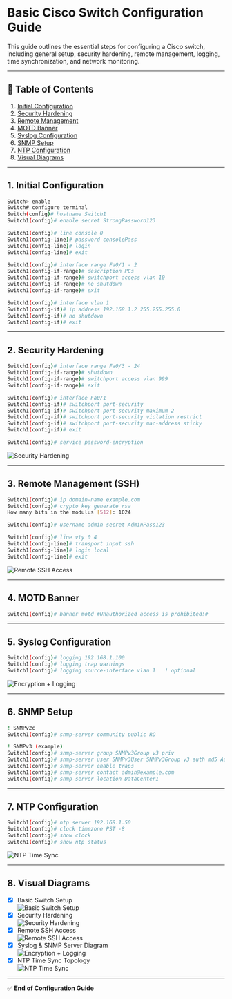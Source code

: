 
# Basic Cisco Switch Configuration Guide

This guide outlines the essential steps for configuring a Cisco switch, including general setup, security hardening, remote management, logging, time synchronization, and network monitoring.

---

## 📘 Table of Contents

1. [Initial Configuration](#1-initial-configuration)
2. [Security Hardening](#2-security-hardening)
3. [Remote Management](#3-remote-management)
4. [MOTD Banner](#4-motd-banner)
5. [Syslog Configuration](#5-syslog-configuration)
6. [SNMP Setup](#6-snmp-setup)
7. [NTP Configuration](#7-ntp-configuration)
8. [Visual Diagrams](#8-visual-diagrams)

---

## 1. Initial Configuration

```bash
Switch> enable
Switch# configure terminal
Switch(config)# hostname Switch1
Switch1(config)# enable secret StrongPassword123

Switch1(config)# line console 0
Switch1(config-line)# password consolePass
Switch1(config-line)# login
Switch1(config-line)# exit

Switch1(config)# interface range Fa0/1 - 2
Switch1(config-if-range)# description PCs
Switch1(config-if-range)# switchport access vlan 10
Switch1(config-if-range)# no shutdown
Switch1(config-if-range)# exit

Switch1(config)# interface vlan 1
Switch1(config-if)# ip address 192.168.1.2 255.255.255.0
Switch1(config-if)# no shutdown
Switch1(config-if)# exit
```

---

## 2. Security Hardening

```bash
Switch1(config)# interface range Fa0/3 - 24
Switch1(config-if-range)# shutdown
Switch1(config-if-range)# switchport access vlan 999
Switch1(config-if-range)# exit

Switch1(config)# interface Fa0/1
Switch1(config-if)# switchport port-security
Switch1(config-if)# switchport port-security maximum 2
Switch1(config-if)# switchport port-security violation restrict
Switch1(config-if)# switchport port-security mac-address sticky
Switch1(config-if)# exit

Switch1(config)# service password-encryption
```

![Security Hardening](security_hardening.png)

---

## 3. Remote Management (SSH)

```bash
Switch1(config)# ip domain-name example.com
Switch1(config)# crypto key generate rsa
How many bits in the modulus [512]: 1024

Switch1(config)# username admin secret AdminPass123

Switch1(config)# line vty 0 4
Switch1(config-line)# transport input ssh
Switch1(config-line)# login local
Switch1(config-line)# exit
```

![Remote SSH Access](remote_ssh_access.png)

---

## 4. MOTD Banner

```bash
Switch1(config)# banner motd #Unauthorized access is prohibited!#
```

---

## 5. Syslog Configuration

```bash
Switch1(config)# logging 192.168.1.100
Switch1(config)# logging trap warnings
Switch1(config)# logging source-interface vlan 1   ! optional
```

![Encryption + Logging](encryption_logging.png)

---

## 6. SNMP Setup

```bash
! SNMPv2c
Switch1(config)# snmp-server community public RO

! SNMPv3 (example)
Switch1(config)# snmp-server group SNMPv3Group v3 priv
Switch1(config)# snmp-server user SNMPv3User SNMPv3Group v3 auth md5 AuthPass123 priv aes 128 PrivPass123
Switch1(config)# snmp-server enable traps
Switch1(config)# snmp-server contact admin@example.com
Switch1(config)# snmp-server location DataCenter1
```

---

## 7. NTP Configuration

```bash
Switch1(config)# ntp server 192.168.1.50
Switch1(config)# clock timezone PST -8
Switch1(config)# show clock
Switch1(config)# show ntp status
```

![NTP Time Sync](ntp_time_sync.png)

---

## 8. Visual Diagrams

- [x] Basic Switch Setup  
  ![Basic Switch Setup](basic_switch_setup.png)
- [x] Security Hardening  
  ![Security Hardening](security_hardening.png)
- [x] Remote SSH Access  
  ![Remote SSH Access](remote_ssh_access.png)
- [x] Syslog & SNMP Server Diagram  
  ![Encryption + Logging](encryption_logging.png)
- [x] NTP Time Sync Topology  
  ![NTP Time Sync](ntp_time_sync.png)

---

✅ **End of Configuration Guide**
